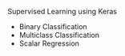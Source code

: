 Supervised Learning using Keras
  - Binary Classification
  - Multiclass Classification
  - Scalar Regression
